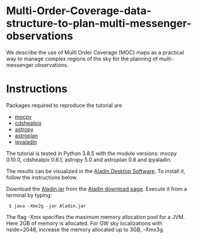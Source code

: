 # Multi-Order-Coverage-data-structure-to-plan-multi-messenger-observations
We describe the use of Multi Order Coverage (MOC) maps as a practical way to manage complex regions of the sky for the planning of multi-messenger observations.

# Instructions

Packages required to reproduce the tutorial are
* [mocpy](https://cds-astro.github.io/mocpy/install.html)
* [cdshealpix](https://cds-astro.github.io/cds-healpix-python/install.html)
* [astropy](https://docs.astropy.org/en/stable/install.html)
* [astroplan](https://astroplan.readthedocs.io/en/latest/installation.html)
* [ipyaladin](https://github.com/cds-astro/ipyaladin)

The tutorial is tested in Python 3.8.5 with the module versions: mocpy 0.10.0, cdshealpix 0.6.1, astropy 5.0 and astroplan 0.8 and ipyaladin.

The results can be visualized in the [Aladin Desktop Software](https://aladin.u-strasbg.fr/AladinDesktop/). To install it, follow the instructions below.

Download the [Aladin.jar](https://aladin.u-strasbg.fr/java/Aladin.jar) from the [Aladin download page](https://aladin.u-strasbg.fr/java/nph-aladin.pl?frame=downloading). Execute it from a terminal by typing:

     $ java -Xmx2g -jar Aladin.jar
     
The flag -Xmx<ammount of memory> specifies the maximum memory allocation pool for a JVM. Here 2GB of memory is allocated. For GW sky localizations with nside=2048, increase the memory allocated up to 3GB, -Xmx3g.
